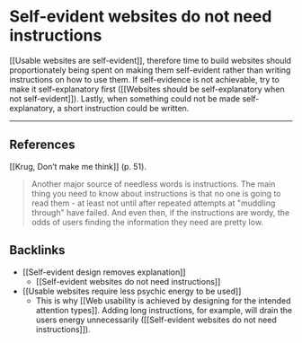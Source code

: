 # Self-evident websites do not need instructions
[[Usable websites are self-evident]], therefore time to build websites should proportionately being spent on making them self-evident rather than writing instructions on how to use them. If self-evidence is not achievable, try to make it self-explanatory first ([[Websites should be self-explanatory when not self-evident]]). Lastly, when something could not be made self-explanatory, a short instruction could be written.

- - -
## References
[[Krug, Don’t make me think]] (p. 51).
> Another major source of needless words is instructions. The main thing you need to know about instructions is that no one is going to read them - at least not until after repeated attempts at "muddling through" have failed. And even then, if the instructions are wordy, the odds of users finding the information they need are pretty low.

## Backlinks
* [[Self-evident design removes explanation]]
	* [[Self-evident websites do not need instructions]]
* [[Usable websites require less psychic energy to be used]]
	* This is why [[Web usability is achieved by designing for the intended attention types]]. Adding long instructions, for example, will drain the users energy unnecessarily ([[Self-evident websites do not need instructions]]).

<!-- #evergreen -->

<!-- {BearID:D86EBD3E-AB35-4E08-9922-10667145521B-408-0002B7BD5C4143B7} -->
